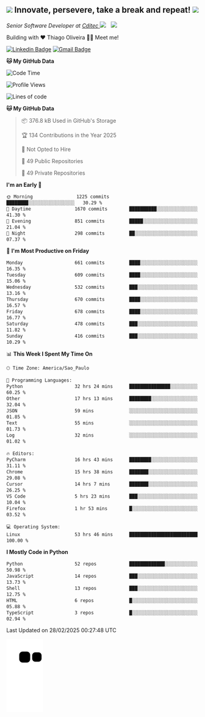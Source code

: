 <h2><img src="https://emojis.slackmojis.com/emojis/images/1531849430/4246/blob-sunglasses.gif?1531849430" width="30"/> Innovate, persevere, take a break and repeat! <img src="https://media.giphy.com/media/12oufCB0MyZ1Go/giphy.gif" width="50"></h2>
<img align='right' src="https://media.giphy.com/media/M9gbBd9nbDrOTu1Mqx/giphy.gif" width="230">
<p><em>Senior Software Developer at <a href="https://www.cditec.com.br/">Cditec
</a><img src="https://media.giphy.com/media/WUlplcMpOCEmTGBtBW/giphy.gif" width="30"> 
</em></p>



Building with ❤️ Thiago Oliveira 👋🏽 Meet me!

[![Linkedin Badge](https://img.shields.io/badge/-Thiago-blue?style=flat-square&logo=Linkedin&logoColor=white&link=https://www.linkedin.com/in/tgmarinho/)](https://www.linkedin.com/in/thiagoceconelo/) 
[![Gmail Badge](https://img.shields.io/badge/-thiceconelo@gmail.com-c14438?style=flat-square&logo=Gmail&logoColor=white&link=mailto:thiceconelo@gmail.com)](mailto:thiceconelo@gmail.com)

</em></p>

<!-- <span style="height ">
![Anurag's GitHub stats](https://github-readme-stats.vercel.app/api?username=arthurspk&show_icons=true&theme=tokyonight)
</span> -->

**🐱 My GitHub Data** 
<!--START_SECTION:waka-->
![Code Time](http://img.shields.io/badge/Code%20Time-2%2C682%20hrs%2038%20mins-blue)

![Profile Views](http://img.shields.io/badge/Profile%20Views-0-blue)

![Lines of code](https://img.shields.io/badge/From%20Hello%20World%20I%27ve%20Written-5.7%20million%20lines%20of%20code-blue)

**🐱 My GitHub Data** 

> 📦 376.8 kB Used in GitHub's Storage 
 > 
> 🏆 134 Contributions in the Year 2025
 > 
> 🚫 Not Opted to Hire
 > 
> 📜 49 Public Repositories 
 > 
> 🔑 49 Private Repositories 
 > 
**I'm an Early 🐤** 

```text
🌞 Morning                1225 commits        ████████░░░░░░░░░░░░░░░░░   30.29 % 
🌆 Daytime                1670 commits        ██████████░░░░░░░░░░░░░░░   41.30 % 
🌃 Evening                851 commits         █████░░░░░░░░░░░░░░░░░░░░   21.04 % 
🌙 Night                  298 commits         ██░░░░░░░░░░░░░░░░░░░░░░░   07.37 % 
```
📅 **I'm Most Productive on Friday** 

```text
Monday                   661 commits         ████░░░░░░░░░░░░░░░░░░░░░   16.35 % 
Tuesday                  609 commits         ████░░░░░░░░░░░░░░░░░░░░░   15.06 % 
Wednesday                532 commits         ███░░░░░░░░░░░░░░░░░░░░░░   13.16 % 
Thursday                 670 commits         ████░░░░░░░░░░░░░░░░░░░░░   16.57 % 
Friday                   678 commits         ████░░░░░░░░░░░░░░░░░░░░░   16.77 % 
Saturday                 478 commits         ███░░░░░░░░░░░░░░░░░░░░░░   11.82 % 
Sunday                   416 commits         ███░░░░░░░░░░░░░░░░░░░░░░   10.29 % 
```


📊 **This Week I Spent My Time On** 

```text
🕑︎ Time Zone: America/Sao_Paulo

💬 Programming Languages: 
Python                   32 hrs 24 mins      ███████████████░░░░░░░░░░   60.25 % 
Other                    17 hrs 13 mins      ████████░░░░░░░░░░░░░░░░░   32.04 % 
JSON                     59 mins             ░░░░░░░░░░░░░░░░░░░░░░░░░   01.85 % 
Text                     55 mins             ░░░░░░░░░░░░░░░░░░░░░░░░░   01.73 % 
Log                      32 mins             ░░░░░░░░░░░░░░░░░░░░░░░░░   01.02 % 

🔥 Editors: 
PyCharm                  16 hrs 43 mins      ████████░░░░░░░░░░░░░░░░░   31.11 % 
Chrome                   15 hrs 38 mins      ███████░░░░░░░░░░░░░░░░░░   29.08 % 
Cursor                   14 hrs 7 mins       ███████░░░░░░░░░░░░░░░░░░   26.25 % 
VS Code                  5 hrs 23 mins       ███░░░░░░░░░░░░░░░░░░░░░░   10.04 % 
Firefox                  1 hr 53 mins        █░░░░░░░░░░░░░░░░░░░░░░░░   03.52 % 

💻 Operating System: 
Linux                    53 hrs 46 mins      █████████████████████████   100.00 % 
```

**I Mostly Code in Python** 

```text
Python                   52 repos            █████████████░░░░░░░░░░░░   50.98 % 
JavaScript               14 repos            ███░░░░░░░░░░░░░░░░░░░░░░   13.73 % 
Shell                    13 repos            ███░░░░░░░░░░░░░░░░░░░░░░   12.75 % 
HTML                     6 repos             █░░░░░░░░░░░░░░░░░░░░░░░░   05.88 % 
TypeScript               3 repos             █░░░░░░░░░░░░░░░░░░░░░░░░   02.94 % 
```




 Last Updated on 28/02/2025 00:27:48 UTC
<!--END_SECTION:waka-->

![Snake animation](https://github.com/rafaballerini/rafaballerini/blob/output/github-contribution-grid-snake.svg)


<!---
ceconelo/ceconelo is a ✨ special ✨ repository because its `README.md` (this file) appears on your GitHub profile.
You can click the Preview link to take a look at your changes.
--->
